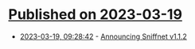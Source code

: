 # [Published on 2023-03-19](index.md)

* [2023-03-19, 09:28:42](https://lobste.rs/s/bjgdjw/announcing_sniffnet_v1_1_2) - [Announcing Sniffnet v1.1.2](https://github.com/GyulyVGC/sniffnet/releases/tag/v1.1.2)

